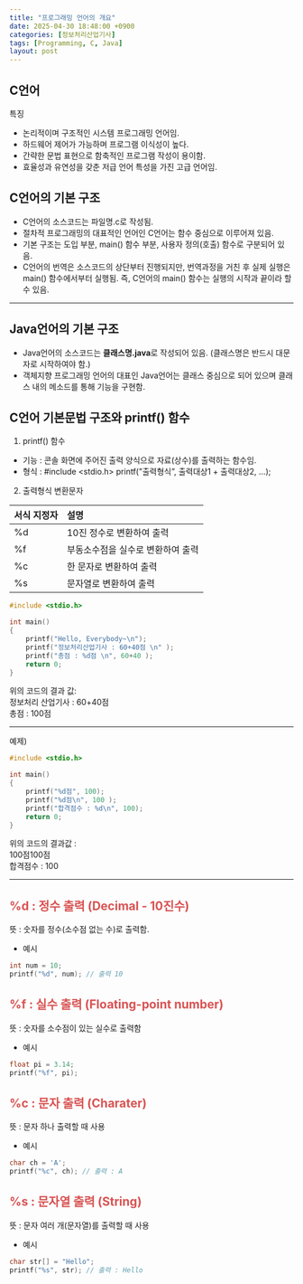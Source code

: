 ```yaml
---
title: "프로그래밍 언어의 개요"
date: 2025-04-30 18:48:00 +0900
categories: [정보처리산업기사]
tags: [Programming, C, Java]
layout: post
---
```


## C언어
  
특징 
  
- 논리적이며 구조적인 시스템 프로그래밍 언어임.
- 하드웨어 제어가 가능하며 프로그램 이식성이 높다.
- 간략한 문법 표현으로 함축적인 프로그램 작성이 용이함.
- 효율성과 유연성을 갖춘 저급 언어 특성을 가진 고급 언어임.

## C언어의 기본 구조
  
- C언어의 소스코드는 파일명.c로 작성됨.
- 절차적 프로그래밍의 대표적인 언어인 C언어는 함수 중심으로 이루어져 있음.
- 기본 구조는 도입 부분, main() 함수 부분, 사용자 정의(호출) 함수로 구분되어 있음.
- C언어의 번역은 소스코드의 상단부터 진행되지만, 번역과정을 거친 후 실제 실행은 main() 함수에서부터 실행됨.
즉, C언어의 main() 함수는 실행의 시작과 끝이라 할 수 있음.
  
---
  
## Java언어의 기본 구조
  
- Java언어의 소스코드는 **클래스명.java**로 작성되어 있음. (클래스명은 반드시 대문자로 시작하여야 함.)
- 객체지향 프로그래밍 언어의 대표인 Java언어는 클래스 중심으로 되어 있으며 클래스 내의 메소드를 통해 기능을 구현함.
  
## C언어 기본문법 구조와 printf() 함수

1. printf() 함수
- 기능 : 콘솔 화면에 주어진 출력 양식으로 자료(상수)를 출력하는 함수임.
- 형식 : #include <stdio.h>
           printf(”출력형식”, 출력대상1 + 출력대상2, …);
2. 출력형식 변환문자
  
| 서식 지정자 | 설명 |
|:----|:-----|
| %d   | 10진 정수로 변환하여 출력 |
| %f   | 부동소수점을 실수로 변환하여 출력 |
| %c   | 한 문자로 변환하여 출력 |
| %s   | 문자열로 변환하여 출력 |

```c
#include <stdio.h>

int main() 
{
    printf("Hello, Everybody~\n");
    printf("정보처리산업기사 : 60+40점 \n" ); 
    printf("총점 : %d점 \n", 60+40 );
    return 0;
}
```
  
위의 코드의 결과 값:   
정보처리 산업기사 : 60+40점  
총점 : 100점  
  
---
  
예제)
```c
#include <stdio.h>

int main() 
{
    printf("%d점", 100);
    printf("%d점\n", 100 ); 
    printf("합격점수 : %d\n", 100);
    return 0;
}
```

위의 코드의 결과값 :  
100점100점  
합격점수 : 100  
  
---
  
## <span style="color:#d95353;">%d : 정수 출력 (Decimal - 10진수)</span>  
뜻 : 숫자를 정수(소수점 없는 수)로 출력함.  
- 예시  
```c
int num = 10;
printf("%d", num); // 출력 10
```

## <span style="color:#d95353;">%f : 실수 출력 (Floating-point number)</span> 
뜻 : 숫자를 소수점이 있는 실수로 출력함  
- 예시  
```c
float pi = 3.14;
printf("%f", pi);
```

## <span style="color:#d95353;">%c : 문자 출력 (Charater)</span> 
뜻 : 문자 하나 출력할 때 사용  
- 예시  
```c
char ch = 'A';
printf("%c", ch); // 출력 : A
```

## <span style="color:#d95353;">%s : 문자열 출력 (String)</span> 
뜻 : 문자 여러 개(문자열)를 출력할 때 사용  
- 예시  
```c
char str[] = "Hello";
printf("%s", str); // 출력 : Hello
```